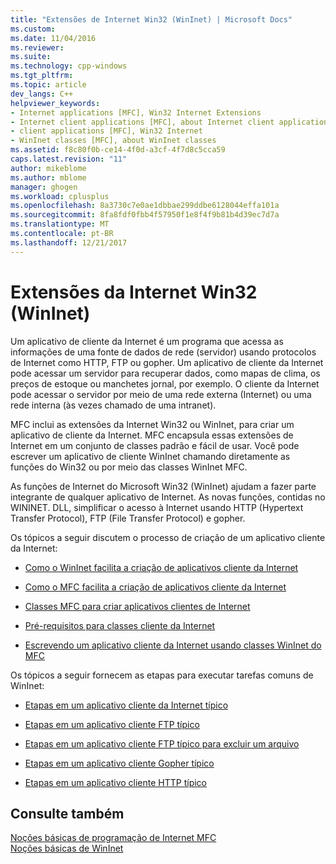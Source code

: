 ```yaml
---
title: "Extensões de Internet Win32 (WinInet) | Microsoft Docs"
ms.custom: 
ms.date: 11/04/2016
ms.reviewer: 
ms.suite: 
ms.technology: cpp-windows
ms.tgt_pltfrm: 
ms.topic: article
dev_langs: C++
helpviewer_keywords:
- Internet applications [MFC], Win32 Internet Extensions
- Internet client applications [MFC], about Internet client applications
- client applications [MFC], Win32 Internet
- WinInet classes [MFC], about WinInet classes
ms.assetid: f8c80f0b-ce14-4f0d-a3cf-4f7d8c5cca59
caps.latest.revision: "11"
author: mikeblome
ms.author: mblome
manager: ghogen
ms.workload: cplusplus
ms.openlocfilehash: 8a3730c7e0ae1dbbae299ddbe6128044effa101a
ms.sourcegitcommit: 8fa8fdf0fbb4f57950f1e8f4f9b81b4d39ec7d7a
ms.translationtype: MT
ms.contentlocale: pt-BR
ms.lasthandoff: 12/21/2017
---
```

# <a name="win32-internet-extensions-wininet"></a>Extensões da Internet Win32 (WinInet)
Um aplicativo de cliente da Internet é um programa que acessa as informações de uma fonte de dados de rede (servidor) usando protocolos de Internet como HTTP, FTP ou gopher. Um aplicativo de cliente da Internet pode acessar um servidor para recuperar dados, como mapas de clima, os preços de estoque ou manchetes jornal, por exemplo. O cliente da Internet pode acessar o servidor por meio de uma rede externa (Internet) ou uma rede interna (às vezes chamado de uma intranet).  
  
 MFC inclui as extensões da Internet Win32 ou WinInet, para criar um aplicativo de cliente da Internet. MFC encapsula essas extensões de Internet em um conjunto de classes padrão e fácil de usar. Você pode escrever um aplicativo de cliente WinInet chamando diretamente as funções do Win32 ou por meio das classes WinInet MFC.  
  
 As funções de Internet do Microsoft Win32 (WinInet) ajudam a fazer parte integrante de qualquer aplicativo de Internet. As novas funções, contidas no WININET. DLL, simplificar o acesso à Internet usando HTTP (Hypertext Transfer Protocol), FTP (File Transfer Protocol) e gopher.  
  
 Os tópicos a seguir discutem o processo de criação de um aplicativo cliente da Internet:  
  
-   [Como o WinInet facilita a criação de aplicativos cliente da Internet](../mfc/how-wininet-makes-it-easier-to-create-internet-client-applications.md)  
  
-   [Como o MFC facilita a criação de aplicativos cliente da Internet](../mfc/how-mfc-makes-it-easier-to-create-internet-client-applications.md)  
  
-   [Classes MFC para criar aplicativos clientes de Internet](../mfc/mfc-classes-for-creating-internet-client-applications.md)  
  
-   [Pré-requisitos para classes cliente da Internet](../mfc/prerequisites-for-internet-client-classes.md)  
  
-   [Escrevendo um aplicativo cliente da Internet usando classes WinInet do MFC](../mfc/writing-an-internet-client-application-using-mfc-wininet-classes.md)  
  
 Os tópicos a seguir fornecem as etapas para executar tarefas comuns de WinInet:  
  
-   [Etapas em um aplicativo cliente da Internet típico](../mfc/steps-in-a-typical-internet-client-application.md)  
  
-   [Etapas em um aplicativo cliente FTP típico](../mfc/steps-in-a-typical-ftp-client-application.md)  
  
-   [Etapas em um aplicativo cliente FTP típico para excluir um arquivo](../mfc/steps-in-a-typical-ftp-client-application-to-delete-a-file.md)  
  
-   [Etapas em um aplicativo cliente Gopher típico](../mfc/steps-in-a-typical-gopher-client-application.md)  
  
-   [Etapas em um aplicativo cliente HTTP típico](../mfc/steps-in-a-typical-http-client-application.md)  
  
## <a name="see-also"></a>Consulte também  
 [Noções básicas de programação de Internet MFC](../mfc/mfc-internet-programming-basics.md)   
 [Noções básicas de WinInet](../mfc/wininet-basics.md)



